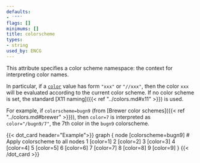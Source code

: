 ```yaml
---
defaults:
- '""'
flags: []
minimums: []
title: colorscheme
types:
- string
used_by: ENCG
---
```

This attribute specifies a color scheme namespace: the context for interpreting color names.

In particular, if a [`color`](/docs/attr-types/color/) value has form `"xxx"` or `"//xxx"`,
then the color `xxx` will be evaluated according to the current color scheme.
If no color scheme is set, the standard [X11 naming]({{< ref "../colors.md#x11" >}}) is used.

For example, if `colorscheme=bugn9` (from [Brewer color schemes]({{< ref "../colors.md#brewer" >}})), then `color=7` is interpreted as
`color="/bugn9/7"`, the 7th color in the `bugn9` colorscheme.

{{< dot_card header="Example">}}
graph {
  node [colorscheme=bugn9] # Apply colorscheme to all nodes
  1 [color=1]
  2 [color=2]
  3 [color=3]
  4 [color=4]
  5 [color=5]
  6 [color=6]
  7 [color=7]
  8 [color=8]
  9 [color=9]
}
{{< /dot_card >}}

